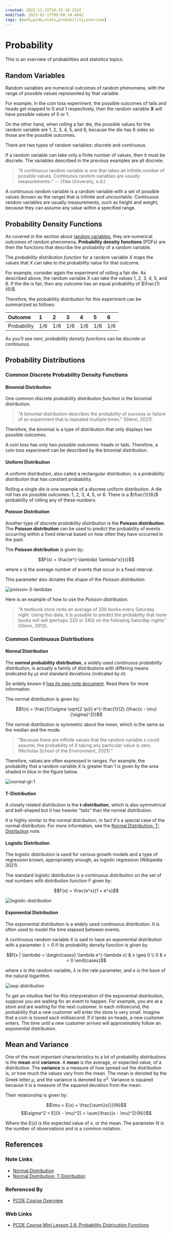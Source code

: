 ```yaml
---
created: 2022-12-21T16:15:18.232Z
modified: 2023-02-17T09:08:34.494Z
tags: [math,pcde,stats,probability,overview]
---
```

# Probability

This is an overview of probabilities and statistics topics.

## Random Variables

Random variables are numerical outcomes of random phenomena,
with the range of possible values represented by that variable.

For example,
in the coin toss experiment,
the possible outcomes of tails and heads get mapped to 0 and 1 respectively,
then the random variable **X** will have possible values of 0 or 1.

On the other hand,
when rolling a fair die,
the possible values for the random variable are 1, 2, 3, 4, 5, and 6,
because the die has 6 sides so those are the possible outcomes.

There are two types of random variables: discrete and continuous.

If a random variable can take only a finite number of values,
then it must be discrete.
The variables described in the previous examples are all discrete.

>"A continuous random variable is one that takes an infinite number of possible values.
>Continuous random variables are usually measurements-"
>-- (Yale University, n.d.)

A continuous random variable is a random variable with
a set of possible values (known as the range) that is infinite and uncountable.
Continuous random variables are usually measurements,
such as height and weight,
because they can assume any value within a specified range.

## Probability Density Functions

As covered in the section about [random variables](#random-variables),
they are numerical outcomes of random phenomena.
**Probability density functions** (PDFs) are then
the functions that describe the probability of a random variable.

The *probability distribution function* for
a random variable $X$ maps the values that $X$ can take to
the probability value for that outcome.

For example,
consider again the experiment of rolling a fair die.
As described above,
the random variable $X$ can take the values 1, 2, 3, 4, 5, and 6.
If the die is fair, then any outcome has an equal probability of $\frac{1}{6}$.

Therefore, the probability distribution for
this experiment can be summarized as follows:

| Outcome     | 1   | 2   | 3   | 4   | 5   | 6   |
| :---------- | :-- | :-- | :-- | :-- | :-- | :-- |
| Probability | 1/6 | 1/6 | 1/6 | 1/6 | 1/6 | 1/6 |

As you'll see next, *probability density functions* can be discrete or continuous.

## Probability Distributions

### Common Discrete Probability Density Functions

#### Binomial Distribution

One common discrete *probability distribution function* is the binomial distribution.

>"A binomial distribution describes the probability of success or failure of
>an experiment that is repeated multiple times."
>(Glenn, 2021).

Therefore,
the binomial is a type of distribution that only displays two possible outcomes.

A coin toss has only two possible outcomes:
heads or tails.
Therefore, a coin toss experiment can be described by the binomial distribution.

#### Uniform Distribution

A uniform distribution, also called a rectangular distribution,
is a *probability distribution* that has constant probability.

Rolling a single die is one example of a discrete uniform distribution.
A die roll has six possible outcomes: 1, 2, 3, 4, 5, or 6.
There is a $\frac{1}{6}$ probability of rolling any of these numbers.

#### Poisson Distribution

Another type of *discrete probability distribution* is the **Poisson distribution**.
The **Poisson distribution** can be used to
predict the probability of events occurring within a fixed interval based on
how often they have occurred in the past.

The **Poisson distribution** is given by:

$$F(x) = \frac{e^{-\lambda} \lambda^x}{x}$$

where $x$ is the average number of events that occur in a fixed interval.

This parameter also dictates the shape of the *Poisson distribution*.

![poisson-3-lambdas](2023-02-16-18-45-31.png)

Here is an example of how to use the *Poisson distribution*.

>"A textbook store rents an average of 200 books every Saturday night.
>Using this data,
>it is possible to predict the probability that more books will sell
>(perhaps 220 or 240) on the following Saturday nights"
>(Glenn, 2013).

### Common Continuous Distributions

#### Normal Distribution

The **normal probability distribution**,
a widely used *continuous probability distribution*,
is actually a family of distributions with differing means (indicated by $\mu$)
and standard deviations (indicated by $\sigma$).

So widely known it [has its own note document][normal-dist-zk].
Read there for more information.

The normal distribution is given by:

$$f(x) = \frac{1}{\sigma \sqrt{2 \pi}} e^{-\frac{1}{2} (\frac{x - \mu}{\sigma}^2)}$$

The normal distribution is symmetric about the mean,
which is the same as the median and the mode.

>"Because there are infinite values that the random variable $x$ could assume,
>the probability of $X$ taking any particular value is zero.
>(Nicholas School of the Environment, 2021)."

Therefore, values are often expressed in ranges.
For example,
the probability that a random variable $X$ is greater than 1 is given by
the area shaded in blue in the figure below.

![normal-gt-1](2023-02-16-19-06-59.png)

#### T-Distribution

A closely related distribution is the **t-distribution**,
which is also symmetrical and bell-shaped but
it has heavier “tails” than the normal distribution.

It is highly similar to the normal distribution,
in fact it's a special case of the normal distribution.
For more information,
see the [Normal Distribution: T-Distrbution][normal-dist-t-zk] note.

#### Logistic Distribution

The logistic distribution is used for various growth models and
a type of regression known, appropriately enough, as logistic regression (Wikipedia 2021).

The standard logistic distribution is a continuous distribution on
the set of real numbers with distribution function F given by:

$$F(x) = \frac{e^x}{1 + e^x}$$

![logistic-distribution](2023-02-16-19-20-54.png)

#### Exponential Distribution

The exponential distribution is a widely used continuous distribution.
It is often used to model the time elapsed between events.

A continuous random variable $X$ is said to have an exponential distribution with
a parameter $\lambda > 0$ if its probability density function is given by

$$f(x | \lambda) = \begin{cases} \lambda e^{-\lambda x} & x \geq 0 \\ 0 & x < 0 \end{cases}$$

where $x$ is the random variable, $\lambda$ is the rate parameter,
and $e$ is the base of the natural logarithm.

![exp-distribution](2023-02-16-19-26-23.png)

To get an intuitive feel for this interpretation of the exponential distribution,
suppose you are waiting for an event to happen.
For example, you are at a store and are waiting for the next customer.
In each millisecond,
the probability that a new customer will enter the store is very small.
Imagine that a coin is tossed each millisecond.
If it lands on heads,
a new customer enters.
The time until a new customer arrives will
approximately follow an exponential distribution.

## Mean and Variance

One of the most important characteristics to
a lot of probability distributions is the **mean** and **variance**.
A **mean** is the average, or expected value, of a distribution.
The **variance** is a measure of how spread out the distribution is,
or how much the values vary from the mean.
The mean is denoted by the Greek letter $\mu$,
and the variance is denoted by $\sigma^2$.
Variance is squared because it is a measure of the squared deviation from the mean.

Their relationship is given by:

$$\mu = E(x) = \frac{\sum{(x)}}{N}$$
$$\sigma^2 = E[(X - \mu)^2] = \sum{\frac{(x - \mu)^2}{N}}$$

Where the $E(x)$ is the expected value of $x$, or the mean.
The parameter $N$ is the number of observations and is a common notation.

## References

### Note Links

* [Normal Distribution][normal-dist-zk]
* [Normal Distribution: T-Distribution][normal-dist-t-zk]

<!-- Hidden Reference Links Below Here -->
[normal-dist-zk]: ./normal-distribution.md "Normal Distribution"
[normal-dist-t-zk]: ./normal-distribution.md#T-Distribution "Normal Distribution: T-Distribution"

### Referenced By

* [PCDE Course Overview][pcde-overview]

<!-- hidden reference links below here -->
[pcde-overview]: ./pcde-course-overview.md "PCDE Course Overview"

### Web Links

* [PCDE Course Mini Lesson 2.6: Probability Districution Functions][pcde-lesson-2-6]

<!-- hidden reference links below here -->
[pcde-lesson-2-6]: https://classroom.emeritus.org/courses/1412/pages/mini-lesson-2-dot-6-probability-distribution-functions-30-00?module_item_id=401417 "PCDE Course Mini Lesson 2.6: Probability Districution Functions"
